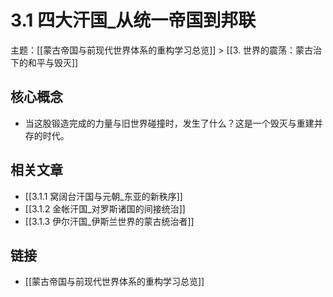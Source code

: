 # 3.1 四大汗国_从统一帝国到邦联

主题：[[蒙古帝国与前现代世界体系的重构学习总览]] > [[3. 世界的震荡：蒙古治下的和平与毁灭]]

## 核心概念

- 当这股锻造完成的力量与旧世界碰撞时，发生了什么？这是一个毁灭与重建并存的时代。

## 相关文章

- [[3.1.1 窝阔台汗国与元朝_东亚的新秩序]]
- [[3.1.2 金帐汗国_对罗斯诸国的间接统治]]
- [[3.1.3 伊尔汗国_伊斯兰世界的蒙古统治者]]

## 链接

- [[蒙古帝国与前现代世界体系的重构学习总览]]

